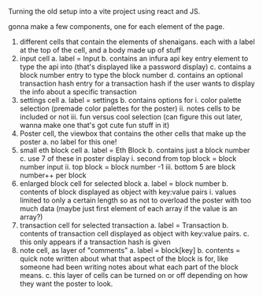 Turning the old setup into a vite project using react and JS.

gonna make a few components, one for each element of the page.
1. different cells that contain the elements of shenaigans. each with a label at the top of the cell, and a body made up of stuff
2. input cell
    a. label = Input
    b. contains an infura api key entry element to type the api into (that's displayed like a password display)
    c. contains a block number entry to type the block number
    d. contains an optional transaction hash entry for a transaction hash if the user wants to display the info about a specific transaction
3. settings cell
    a. label = settings
    b. contains options for
        i. color palette selection (premade color palettes for the poster)
        ii. notes cells to be included or not
        iii. fun versus cool selection (can figure this out later, wanna make one that's got cute fun stuff in it)
4. Poster cell, the viewbox that contains the other cells that make up the poster
    a. no label for this one!
5. small eth block cell
    a. label = Eth Block
    b. contains just a block number
    c. use 7 of these in poster display
        i. second from top block = block number input
        ii. top block = block number -1
        iii. bottom 5 are block number++ per block
6. enlarged block cell for selected block
    a. label = block number
    b. contents of block displayed as object with key:value pairs
        i. values limited to only a certain length so as not to overload the poster with too much data (maybe just first element of each array if the value is an array?)
7. transaction cell for selected transaction
    a. label = Transaction
    b. contents of transaction cell displayed as object with key:value pairs.
    c. this only appears if a transaction hash is given
8. note cell, as layer of "comments"
    a. label = block[key]
    b. contents = quick note written about what that aspect of the block is for, like someone had been writing notes about what each part of the block means.
    c. this layer of cells can be turned on or off depending on how they want the poster to look.